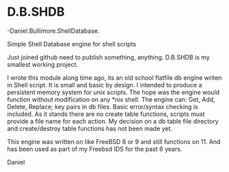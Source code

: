 # D.B.SHDB
-Daniel.Bullimore.ShellDatabase.

Simple Shell Database engine for shell scripts

Just joined github need to publish something, anything. D.B.SHDB is my smallest working project.

I wrote this module along time ago, its an old school flatfile db engine writen in Shell script.
It is small and basic by design.
I intended to produce a persistent memory system for unix scripts.
The hope was the engine would function without modification on any *nix shell.
The engine can: Get, Add, Delete, Replace; key pairs in db files.
Basic error/syntax checking is included.
As it stands there are no create table functions, scripts must provide a file name for each action.
My decision on a db table file directory and create/destroy table functions has not been made yet.

This engine was written on like FreeBSD 8 or 9 and still functions on 11. And has been used as part of my Freebsd IDS for the past 6 years.

Daniel
